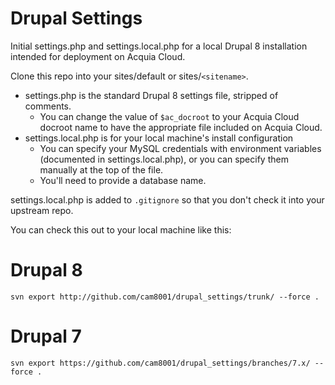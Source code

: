 Drupal Settings
===============

Initial settings.php and settings.local.php for a local Drupal 8 installation
intended for deployment on Acquia Cloud.

Clone this repo into your sites/default or sites/`<sitename>`.

* settings.php is the standard Drupal 8 settings file, stripped of comments.
  * You can change the value of `$ac_docroot` to your Acquia Cloud docroot name
    to have the appropriate file included on Acquia Cloud.
* settings.local.php is for your local machine's install configuration
    * You can specify your MySQL credentials with environment variables
      (documented in settings.local.php), or you can specify them manually at
      the top of the file.
    * You'll need to provide a database name.

settings.local.php is added to `.gitignore` so that you don't check it into your
upstream repo.

You can check this out to your local machine like this:

# Drupal 8
`svn export http://github.com/cam8001/drupal_settings/trunk/ --force .`

# Drupal 7
`svn export https://github.com/cam8001/drupal_settings/branches/7.x/ --force . `
